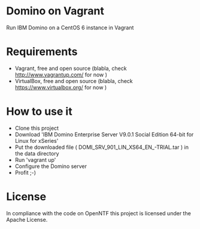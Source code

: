 

# Domino on Vagrant

Run IBM Domino on a CentOS 6 instance in Vagrant

# Requirements

* Vagrant, free and open source (blabla, check http://www.vagrantup.com/ for now )
* VirtualBox, free and open source (blabla, check https://www.virtualbox.org/ for now )

# How to use it

* Clone this project
* Download 'IBM Domino Enterprise Server V9.0.1 Social Edition 64-bit for Linux for xSeries' 
* Put the downloaded file ( DOMI_SRV_901_LIN_XS64_EN_-TRIAL.tar ) in the data directory
* Run 'vagrant up'
* Configure the Domino server
* Profit ;-)

# License

In compliance with the code on OpenNTF this project is licensed under the Apache License.

